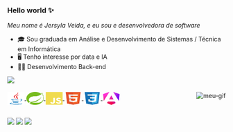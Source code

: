 ### Hello world ✨

*Meu nome é Jersyla Veida, e eu sou e desenvolvedora de software*

- 🎓 Sou graduada em Análise e Desenvolvimento de Sistemas / Técnica em Informática 
- 🖥️ Tenho interesse por data e IA 
- 👩‍💻 Desenvolvimento Back-end
<!-- - 🛠️ Aprendendo JavaScript, HTML, CSS, Angular -->

  
 <div>
  <a href="https://github.com/v3ida">
  <img height="180em" src="https://github-readme-stats.vercel.app/api?username=v3ida&show_icons=true&theme=onedark&include_all_commits=true&count_private=true"/>

  <div style="display: inline_block"><br>
  <img align="center" alt="meu-Java" height="30" width="40" src="https://raw.githubusercontent.com/devicons/devicon/master/icons/java/java-original.svg">
  <img align="center" alt="meu-Sprinh" height="30" width="40" src="https://raw.githubusercontent.com/devicons/devicon/master/icons/spring/spring-original.svg">
  <img align="center" alt="meu-Js" height="30" width="40" src="https://raw.githubusercontent.com/devicons/devicon/master/icons/javascript/javascript-plain.svg">
  <img align="center" alt="meu-HTML" height="30" width="40" src="https://raw.githubusercontent.com/devicons/devicon/master/icons/html5/html5-original.svg">
  <img align="center" alt="meu-CSS" height="30" width="40" src="https://raw.githubusercontent.com/devicons/devicon/master/icons/css3/css3-original.svg">
  <img align="center" alt="meu-Angular" height="30" width="40" src="https://raw.githubusercontent.com/devicons/devicon/master/icons/angular/angular-original.svg">

  <img align="right" height="200em" alt="meu-gif" src="https://tenor.com/view/notebook-pc-laptop-work-pink-gif-16825020.gif">  
    </div>
  
  ##

  <div> 
  <a href = "mailto:jersylaveida@gmail.com"><img src="https://img.shields.io/badge/-Gmail-%23333?style=for-the-badge&logo=gmail&logoColor=white" target="_blank"></a>
  <a href="https://www.linkedin.com/in/jersylaveida/" target="_blank"><img src="https://img.shields.io/badge/-LinkedIn-%230077B5?style=for-the-badge&logo=linkedin&logoColor=white" target="_blank"></a> 
   <a href = "https://www.behance.net/veidatavares"><img src="https://img.shields.io/badge/-Behance-blue?style=for-the-badge&logo=behance&logoColor=white" target="_blank"></a>
 </div> 
